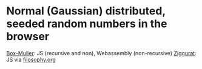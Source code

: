
# Normal (Gaussian) distributed, seeded random numbers in the browser

[Box-Muller](https://en.wikipedia.org/wiki/Box%E2%80%93Muller_transform): JS (recursive and non), Webassembly (non-recursive)
[Ziggurat](https://en.wikipedia.org/wiki/Ziggurat_algorithm): JS via [filosophy.org](https://www.filosophy.org/post/35/normaldistributed_random_values_in_javascript_using_the_ziggurat_algorithm/)